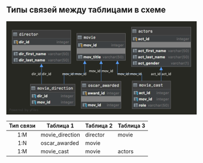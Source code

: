 ## Типы связей между таблицами в схеме

![](../img/cinema_schema_diagram.png)

| Тип связи | Таблица 1       | Таблица 2      | Таблица 3     |  
|:---------:|-----------------|----------------|---------------|
|    1:M    | movie_direction | director       | movie         |   
|    1:N    | oscar_awarded   | movie          |               |  
|    1:M    | movie_cast      | movie          | actors        |        
  

